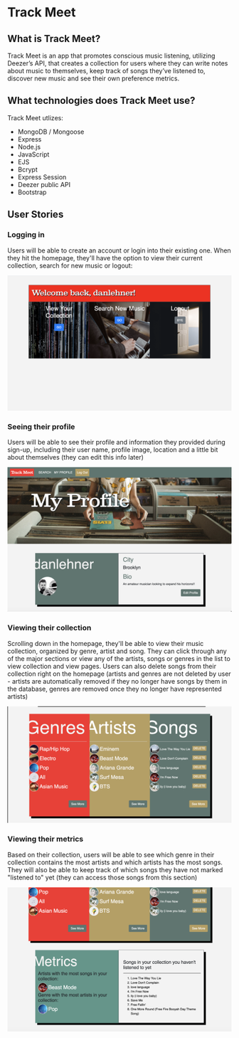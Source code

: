 # Track Meet

## What is Track Meet? 

Track Meet is an app that promotes conscious music listening, utilizing Deezer’s API, that creates a collection for users where they can write notes about music to themselves, keep track of songs they’ve listened to, discover new music and see their own preference metrics. 

## What technologies does Track Meet use? 

Track Meet utlizes: 

* MongoDB / Mongoose
* Express
* Node.js
* JavaScript
* EJS
* Bcrypt
* Express Session
* Deezer public API 
* Bootstrap 

## User Stories

### Logging in 

Users will be able to create an account or login into their existing one. When they hit the homepage, they'll have the option to view their current collection, search for new music or logout: 

![Logged in homepage](/readme-images/logged-in-home.png)

### Seeing their profile

Users will be able to see their profile and information they provided during sign-up, including their user name, profile image, location and a little bit about themselves (they can edit this info later) 

![Profile portion of homepage](/readme-images/profile-top.png)

### Viewing their collection

Scrolling down in the homepage, they'll be able to view their music collection, organized by genre, artist and song. They can click through any of the major sections or view any of the artists, songs or genres in the list to view collection and view pages. Users can also delete songs from their collection right on the homepage (artists and genres are not deleted by user - artists are automatically removed if they no longer have songs by them in the database, genres are removed once they no longer have represented artists) 

![collection portion of homepage](/readme-images/home-collection.png)

### Viewing their metrics

Based on their collection, users will be able to see which genre in their collection contains the most artists and which artists has the most songs. They will also be able to keep track of which songs they have not marked "listened to" yet (they can access those songs from this section)

![Metrics portion of homepage](/readme-images/metrics.png)
